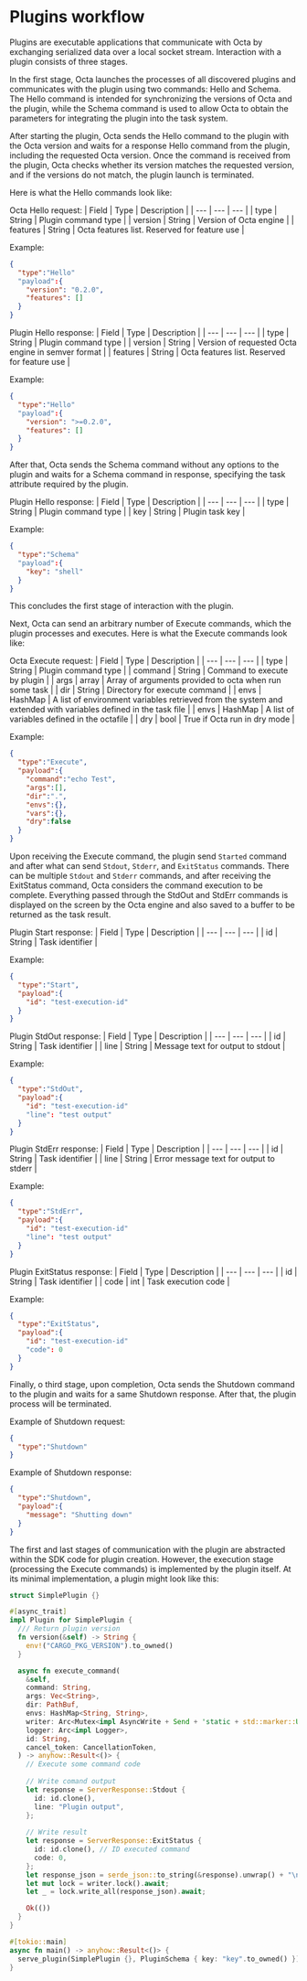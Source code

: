 # Plugins workflow

Plugins are executable applications that communicate with Octa by exchanging serialized data over a local socket stream. Interaction with a plugin consists of three stages.

In the first stage, Octa launches the processes of all discovered plugins and communicates with the plugin using two commands: Hello and Schema. The Hello command is intended for synchronizing the versions of Octa and the plugin, while the Schema command is used to allow Octa to obtain the parameters for integrating the plugin into the task system.

After starting the plugin, Octa sends the Hello command to the plugin with the Octa version and waits for a response Hello command from the plugin, including the requested Octa version. Once the command is received from the plugin, Octa checks whether its version matches the requested version, and if the versions do not match, the plugin launch is terminated.

Here is what the Hello commands look like:

Octa Hello request:
| Field | Type | Description |
| --- | --- | --- |
| type | String | Plugin command type |
| version | String | Version of Octa engine |
| features | String | Octa features list. Reserved for feature use |

Example:

```json
{
  "type":"Hello"
  "payload":{
    "version": "0.2.0",
    "features": []
  }
}
```

Plugin Hello response:
| Field | Type | Description |
| --- | --- | --- |
| type | String | Plugin command type |
| version | String | Version of requested Octa engine in semver format |
| features | String | Octa features list. Reserved for feature use |

Example:

```json
{
  "type":"Hello"
  "payload":{
    "version": ">=0.2.0",
    "features": []
  }
}
```

After that, Octa sends the Schema command without any options to the plugin and waits for a Schema command in response, specifying the task attribute required by the plugin. 

Plugin Hello response:
| Field | Type | Description |
| --- | --- | --- |
| type | String | Plugin command type |
| key | String | Plugin task key |

Example:

```json
{
  "type":"Schema"
  "payload":{
    "key": "shell"
  }
}
```

This concludes the first stage of interaction with the plugin.

Next, Octa can send an arbitrary number of Execute commands, which the plugin processes and executes. Here is what the Execute commands look like:

Octa Execute request:
| Field | Type | Description |
| --- | --- | --- |
| type | String | Plugin command type |
| command | String | Command to execute by plugin |
| args | array | Array of arguments provided to octa when run some task |
| dir | String | Directory for execute command |
| envs | HashMap | A list of environment variables retrieved from the system and extended with variables defined in the task file |
| envs | HashMap | A list of variables defined in the octafile |
| dry | bool | True if Octa run in dry mode |

Example:
```json
{
  "type":"Execute",
  "payload":{
    "command":"echo Test",
    "args":[],
    "dir":".",
    "envs":{},
    "vars":{},
    "dry":false
  }
}
```

Upon receiving the Execute command, the plugin send `Started` command and after what can send `Stdout`, `Stderr`, and `ExitStatus` commands. There can be multiple `Stdout` and `Stderr` commands, and after receiving the ExitStatus command, Octa considers the command execution to be complete. Everything passed through the StdOut and StdErr commands is displayed on the screen by the Octa engine and also saved to a buffer to be returned as the task result.

Plugin Start response:
| Field | Type | Description |
| --- | --- | --- |
| id | String | Task identifier |

Example:
```json
{
  "type":"Start",
  "payload":{
    "id": "test-execution-id"
  }
}
```

Plugin StdOut response:
| Field | Type | Description |
| --- | --- | --- |
| id | String | Task identifier |
| line | String | Message text for output to stdout |

Example:
```json
{
  "type":"StdOut",
  "payload":{
    "id": "test-execution-id"
    "line": "test output"
  }
}
```

Plugin StdErr response:
| Field | Type | Description |
| --- | --- | --- |
| id | String | Task identifier |
| line | String | Error message text for output to stderr |

Example:
```json
{
  "type":"StdErr",
  "payload":{
    "id": "test-execution-id"
    "line": "test output"
  }
}
```

Plugin ExitStatus response:
| Field | Type | Description |
| --- | --- | --- |
| id | String | Task identifier |
| code | int | Task execution code |

Example:
```json
{
  "type":"ExitStatus",
  "payload":{
    "id": "test-execution-id"
    "code": 0
  }
}
```

Finally, o third stage, upon completion, Octa sends the Shutdown command to the plugin and waits for a same Shutdown response. After that, the plugin process will be terminated.

Example of Shutdown request:

```json
{
  "type":"Shutdown"
}
```

Example of Shutdown response:

```json
{
  "type":"Shutdown",
  "payload":{
    "message": "Shutting down"
  }
}
```

The first and last stages of communication with the plugin are abstracted within the SDK code for plugin creation. However, the execution stage (processing the Execute commands) is implemented by the plugin itself. At its minimal implementation, a plugin might look like this:

```rust
struct SimplePlugin {}

#[async_trait]
impl Plugin for SimplePlugin {
  /// Return plugin version
  fn version(&self) -> String {
    env!("CARGO_PKG_VERSION").to_owned()
  }

  async fn execute_command(
    &self,
    command: String,
    args: Vec<String>,
    dir: PathBuf,
    envs: HashMap<String, String>,
    writer: Arc<Mutex<impl AsyncWrite + Send + 'static + std::marker::Unpin>>,
    logger: Arc<impl Logger>,
    id: String,
    cancel_token: CancellationToken,
  ) -> anyhow::Result<()> {    
    // Execute some command code
    
    // Write comand output
    let response = ServerResponse::Stdout {
      id: id.clone(),
      line: "Plugin output",
    };
    
    // Write result
    let response = ServerResponse::ExitStatus {
      id: id.clone(), // ID executed command
      code: 0,
    };
    let response_json = serde_json::to_string(&response).unwrap() + "\n";
    let mut lock = writer.lock().await;
    let _ = lock.write_all(response_json).await;

    Ok(())
  }
}

#[tokio::main]
async fn main() -> anyhow::Result<()> {
  serve_plugin(SimplePlugin {}, PluginSchema { key: "key".to_owned() }).await
}
```
